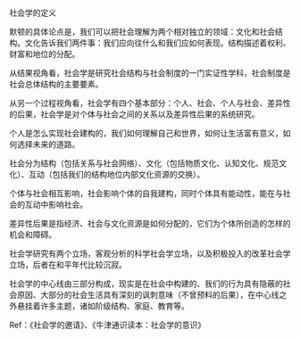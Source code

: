 # 

社会学的定义

默顿的具体论点是，我们可以把社会理解为两个相对独立的领域：文化和社会结构。文化告诉我们两件事：我们应向往什么和我们应如何表现。结构描述着权利、财富和地位的分配。

从结果视角看，社会学是研究社会结构与社会制度的一门实证性学科，社会制度是社会总体结构的主要要素。

从另一个过程视角看，社会学有四个基本部分：个人、社会、个人与社会、差异性的后果，社会学是对个体与社会之间的关系以及差异性后果的系统研究。

个人是怎么实现社会建构的，我们如何理解自己和世界，如何让生活富有意义，如何选择未来的道路。

社会分为结构（包括关系与社会网络）、文化（包括物质文化、认知文化、规范文化）、互动（包括我们的结构地位内部文化资源的交换）。

个体与社会相互影响，社会影响个体的自我建构，同时个体具有能动性，能在与社会的互动中影响社会。

差异性后果是指经济、社会与文化资源是如何分配的，它们为个体所创造的怎样的机会和障碍。

社会学研究有两个立场，客观分析的科学社会学立场，以及积极投入的改革社会学立场，后者在和平年代比较沉寂。

社会学的中心线由三部分构成，现实是在社会中构建的、我们的行为具有隐蔽的社会原因、大部分的社会生活具有深刻的讽刺意味（不曾预料的后果），在中心线之外悬挂着许多主题，诸如阶级结构、家庭、教育等。

Ref：《社会学的邀请》、《牛津通识读本：社会学的意识》
